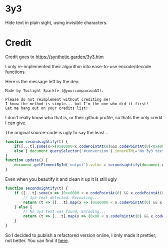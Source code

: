 # 3y3
Hide text in plain sight, using invisible characters.

# Credit
Credit goes to https://synthetic.garden/3y3.htm

I only re-implemented their algorithm into ease-to-use encode/decode functions.

Here is the message left by the dev:
```
Made by Twilight Sparkle (@yourcompanionAI).

Please do not reimplement without crediting me!
I know the method is simple... but I'm the one who did it first!
Let me hang out on your credits list! 
```

I don't really know who that is, or their github profile, so thats the only credit I can give.
 
The original source-code is ugly to say the least...

```js
function secondsightify(t) {
	if([...t].some(x=>(0xe0000<x.codePointAt(0)&&x.codePointAt(0)<0xe007f))) { document.querySelector('#conversion').innerText="3y3 text detected. Revealing...";return (t=>([...t].map(x=>(0xe0000<x.codePointAt(0)&&x.codePointAt(0)<0xe007f)?String.fromCodePoint(x.codePointAt(0)-0xe0000):x).join``))(t) } 
	else { document.querySelector('#conversion').innerHTML="No 3y3 text detected. Concealing...<br/><small>It'll appear empty. Press Ctrl-A and copy to get your hidden text.</small>";return (t=>[...t].map(x=>(0x00<x.codePointAt(0)&&x.codePointAt(0)<0x7f)?`${String.fromCodePoint(x.codePointAt(0)+0xe0000)}`:x).join``)(t) }
}
function update() {
	document.getElementById('output').value = secondsightify(document.getElementById('input').value);
}
```

Even when you beautify it and clean it up it is still ugly

```js
function secondsightify(t) {
    if ([...t].some(x => (0xe0000 < x.codePointAt(0) && x.codePointAt(0) < 0xe007f))) {
        // 3y3 text detected. Revealing...
        return (t => ([...t].map(x => (0xe0000 < x.codePointAt(0) && x.codePointAt(0) < 0xe007f) ? String.fromCodePoint(x.codePointAt(0) - 0xe0000) : x).join("")))(t)
    } else {
        // No 3y3 text was found, Encoding...
        return (t => [...t].map(x => (0x00 < x.codePointAt(0) && x.codePointAt(0) < 0x7f) ? String.fromCodePoint(x.codePointAt(0)+0xe0000) : x).join(""))(t)
    }
}
```

So I decided to publish a refactored version online, I only made it prettier, not better.
You can find it [here](https://github.com/ArjixWasTaken/3y3/blob/main/3y3.js).
